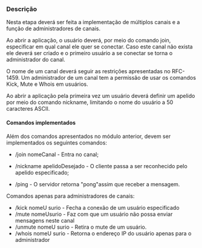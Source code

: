 ### Descrição
Nesta etapa deverá ser feita a implementação de múltiplos canais e a função de administradores de canais.

Ao abrir a aplicação, o usuário deverá, por meio do comando join, especificar em qual canal ele quer se conectar. Caso este canal não exista ele deverá ser criado e o primeiro usuário a se conectar se torna o administrador do canal.

O nome de um canal deverá seguir as restrições apresentadas no RFC-1459. Um administrador de um canal tem a permissão de usar os comandos Kick, Mute e Whois em usuários.

Ao abrir a aplicação pela primeira vez um usuário deverá definir um apelido por meio do comando nickname, limitando o nome do usuário a 50 caracteres ASCII.

#### Comandos implementados
Além dos comandos apresentados no módulo anterior, devem ser implementados os seguintes comandos:

- /join nomeCanal - Entra no canal;
- /nickname apelidoDesejado - O cliente passa a ser reconhecido pelo apelido especificado;

- /ping - O servidor retorna "pong"assim que receber a mensagem.

Comandos apenas para administradores de canais:

- /kick nomeU surio - Fecha a conexão de um usuário especificado
- /mute nomeUsurio - Faz com que um usuário não possa enviar mensagens neste canal
- /unmute nomeU surio - Retira o mute de um usuário.
- /whois nomeU surio - Retorna o endereço IP do usuário apenas para o administrador
